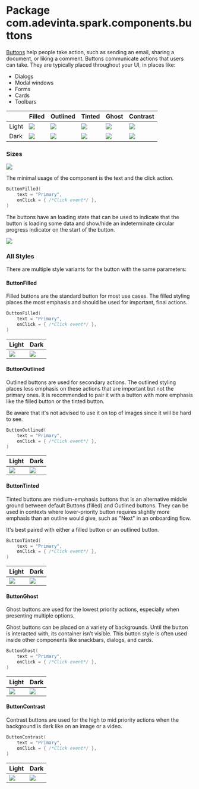 # Package com.adevinta.spark.components.buttons

[Buttons](https://spark.adevinta.com/1186e1705/p/34b742-button/b/32e1a2) help people take action,
such as sending an email, sharing a document, or liking a comment.
Buttons communicate actions that users can take. They are typically placed throughout your UI, in
places like:

- Dialogs
- Modal windows
- Forms
- Cards
- Toolbars

|       | Filled                                                                                                          | Outlined                                                                                                          | Tinted                                                                                                          | Ghost                                                                                                          | Contrast                                                                                                          |
|-------|-----------------------------------------------------------------------------------------------------------------|-------------------------------------------------------------------------------------------------------------------|-----------------------------------------------------------------------------------------------------------------|----------------------------------------------------------------------------------------------------------------|-------------------------------------------------------------------------------------------------------------------|
| Light | ![](../../images/com.adevinta.spark_PreviewScreenshotTests_preview_tests_buttons_buttonfilledintents_light.png) | ![](../../images/com.adevinta.spark_PreviewScreenshotTests_preview_tests_buttons_buttonoutlinedintents_light.png) | ![](../../images/com.adevinta.spark_PreviewScreenshotTests_preview_tests_buttons_buttontintedintents_light.png) | ![](../../images/com.adevinta.spark_PreviewScreenshotTests_preview_tests_buttons_buttonghostintents_light.png) | ![](../../images/com.adevinta.spark_PreviewScreenshotTests_preview_tests_buttons_buttoncontrastintents_light.png) |
| Dark  | ![](../../images/com.adevinta.spark_PreviewScreenshotTests_preview_tests_buttons_buttonfilledintents_dark.png)  | ![](../../images/com.adevinta.spark_PreviewScreenshotTests_preview_tests_buttons_buttonoutlinedintents_dark.png)  | ![](../../images/com.adevinta.spark_PreviewScreenshotTests_preview_tests_buttons_buttontintedintents_dark.png)  | ![](../../images/com.adevinta.spark_PreviewScreenshotTests_preview_tests_buttons_buttonghostintents_dark.png)  | ![](../../images/com.adevinta.spark_PreviewScreenshotTests_preview_tests_buttons_buttoncontrastintents_dark.png)  |

### Sizes

![](../../images/com.adevinta.spark_PreviewScreenshotTests_preview_tests_buttons_buttonsizes_light.png)

The minimal usage of the component is the text and the click action.

```kotlin
ButtonFilled(
    text = "Primary",
    onClick = { /*Click event*/ },
)
```

The buttons have an loading state that can be used to indicate that the button is loading some
data and show/hide an indeterminate circular progress indicator on the start of the button.

![](../../images/loading-button.gif)

### All Styles

There are multiple style variants for the button with the same parameters:

#### ButtonFilled

Filled buttons are the standard button for most use cases. The filled styling places the most
emphasis and should be used for important, final actions.

```kotlin
ButtonFilled(
    text = "Primary",
    onClick = { /*Click event*/ },
)
```

| Light                                                                                                    | Dark                                                                                                    |
|----------------------------------------------------------------------------------------------------------|---------------------------------------------------------------------------------------------------------|
| ![](../../images/com.adevinta.spark_PreviewScreenshotTests_preview_tests_buttons_buttonfilled_light.png) | ![](../../images/com.adevinta.spark_PreviewScreenshotTests_preview_tests_buttons_buttonfilled_dark.png) |

#### ButtonOutlined

Outlined buttons are used for secondary actions. The outlined styling places less emphasis on these
actions that are important but not the primary ones.
It is recommended to pair it with a button with more emphasis like the filled button or the tinted
button.

Be aware that it's not advised to use it on top of images since it will be hard to see.

```kotlin
ButtonOutlined(
    text = "Primary",
    onClick = { /*Click event*/ },
)
```

| Light                                                                                                      | Dark                                                                                                      |
|------------------------------------------------------------------------------------------------------------|-----------------------------------------------------------------------------------------------------------|
| ![](../../images/com.adevinta.spark_PreviewScreenshotTests_preview_tests_buttons_buttonoutlined_light.png) | ![](../../images/com.adevinta.spark_PreviewScreenshotTests_preview_tests_buttons_buttonoutlined_dark.png) |

#### ButtonTinted

Tinted buttons are medium-emphasis buttons that is an alternative middle ground between
default Buttons (filled) and Outlined buttons. They can be used in contexts where lower-priority
button requires slightly more emphasis than an outline would give, such as "Next" in an onboarding
flow.

It's best paired with either a filled button or an outlined button.

```kotlin
ButtonTinted(
    text = "Primary",
    onClick = { /*Click event*/ },
)
```

| Light                                                                                                    | Dark                                                                                                    |
|----------------------------------------------------------------------------------------------------------|---------------------------------------------------------------------------------------------------------|
| ![](../../images/com.adevinta.spark_PreviewScreenshotTests_preview_tests_buttons_buttontinted_light.png) | ![](../../images/com.adevinta.spark_PreviewScreenshotTests_preview_tests_buttons_buttontinted_dark.png) |

#### ButtonGhost

Ghost buttons are used for the lowest priority actions, especially when presenting multiple options.

Ghost buttons can be placed on a variety of backgrounds. Until the button is interacted with, its
container isn’t visible.
This button style is often used inside other components like snackbars, dialogs, and cards.

```kotlin
ButtonGhost(
    text = "Primary",
    onClick = { /*Click event*/ },
)
```

| Light                                                                                                   | Dark                                                                                                   |
|---------------------------------------------------------------------------------------------------------|--------------------------------------------------------------------------------------------------------|
| ![](../../images/com.adevinta.spark_PreviewScreenshotTests_preview_tests_buttons_buttonghost_light.png) | ![](../../images/com.adevinta.spark_PreviewScreenshotTests_preview_tests_buttons_buttonghost_dark.png) |

#### ButtonContrast

Contrast buttons are used for the high to mid priority actions when the background is dark like on
an image or a video.

```kotlin
ButtonContrast(
    text = "Primary",
    onClick = { /*Click event*/ },
)
```

| Light                                                                                                      | Dark                                                                                                      |
|------------------------------------------------------------------------------------------------------------|-----------------------------------------------------------------------------------------------------------|
| ![](../../images/com.adevinta.spark_PreviewScreenshotTests_preview_tests_buttons_buttoncontrast_light.png) | ![](../../images/com.adevinta.spark_PreviewScreenshotTests_preview_tests_buttons_buttoncontrast_dark.png) |

